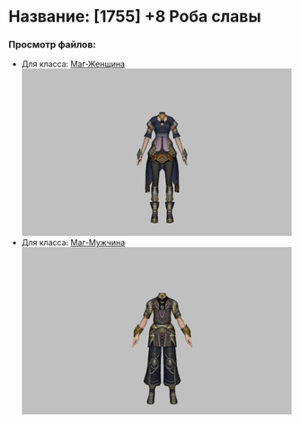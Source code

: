 # Название: [1755] +8 Роба славы

### Просмотр файлов:
- Для класса: [Маг-Женщина](Маг-Женщина)
![p050019.png](Маг-Женщина/p050019.png)
- Для класса: [Маг-Мужчина](Маг-Мужчина)
![p040019.png](Маг-Мужчина/p040019.png)
